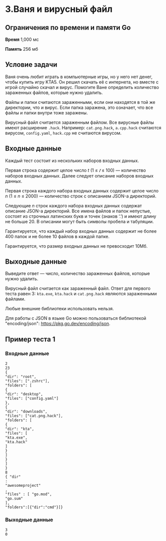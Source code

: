 # 3.Ваня и вирусный файл

## Ограничения по времени и памяти Go

**Время** 1,000 мс

**Память** 256 мб

## Условие задачи

Ваня очень любит играть в компьютерные игры, но у него нет денег, чтобы купить игру KTA5. Он решил скачать её с интернета, но вместе с игрой случайно скачал и вирус. Помогите Ване определить количество зараженных файлов, которые нужно удалить.

Файлы и папки считаются зараженными, если они находятся в той же директории, что и вирус. Если папка заражена, это означает, что все файлы и папки внутри тоже заражены.

Вирусный файл считается зараженным файлом. Все вирусные файлы имеют расширение `.hack`. Например: `cat.png.hack`, `a.cpp.hack` считаются вирусом, `config.yaml`, `hack.cpp` не считаются вирусом.

## Входные данные

Каждый тест состоит из нескольких наборов входных данных.

Первая строка содержит целое число $t$ (1 ≤ $𝑡$ ≤ 100) — количество наборов входных данных. Далее следует описание наборов входных данных.

Первая строка каждого набора входных данных содержит целое число $n$ (1 ≤ $n$ ≤ 2000) — количество строк с описанием JSON-а директорий.

Следующие $n$ строк каждого набора входных данных содержат описание JSON-а директорий. Все имена файлов и папок непустые, состоят из строчных латинских букв и точек (знаков ‘.’) и имеют длину не больше 20. В описании могут быть символы пробела и табуляции.

Гарантируется, что каждый набор входных данных содержит не более 400 папок и не более 10 файлов в каждой папке.

Гарантируется, что размер входных данных не превосходит 10Мб.

## Выходные данные

Выведите ответ — число, количество зараженных файлов, которые нужно удалить.

Вирусный файл считается как зараженный файл. Ответ для первого теста равен 3: `kta.exe`, `kta.hack` и `cat.png.hack` являются зараженными файлами.

Любые внешние библиотеки использовать нельзя.

Для работы с JSON в языке Go можно пользоваться библиотекой "encoding/json": https://pkg.go.dev/encoding/json.

## Пример теста 1

### Входные данные

```
2
23
{
"dir": "root",
"files": [".zshrc"],
"folders": [
{
"dir": "desktop",
"files": ["config.yaml"]
},
{
"dir": "downloads",
"files": ["cat.png.hack"],
"folders": [
{
"dir": "kta",
"files": [
"kta.exe",
"kta.hack"
]
}
]
}
]
}
8
{ "dir"
:
"awesomeproject"
,
"files" : [ "go.mod",
"go.sum"
],
"folders":[{"dir":"cmd"}]}

```

### Выходные данные

```
3
0
```